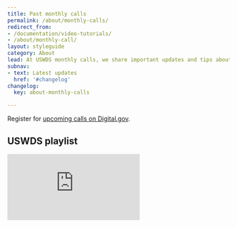 ```yaml
---
title: Past monthly calls
permalink: /about/monthly-calls/
redirect_from:
- /documentation/video-tutorials/
- /about/monthly-call/
layout: styleguide
category: About
lead: At USWDS monthly calls, we share important updates and tips about how to use the Design System.
subnav:
- text: Latest updates
  href: '#changelog'
changelog:
  key: about-monthly-calls

---
```


Register for [upcoming calls on Digital.gov](https://digital.gov/events/).

## USWDS playlist

<div class="usa-embed-container">
  <iframe src="https://www.youtube.com/embed?listType=playlist&list=PLd9b-GuOJ3nGqDYCNsCMHCQ9MdD5jfB01" title="USWDS YouTube playlist" frameborder="0" allowfullscreen></iframe>
</div>
